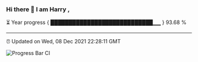### Hi there 👋 I am Harry , 

⏳ Year progress { ████████████████████████████▁▁ } 93.68 %

---

⏰ Updated on Wed, 08 Dec 2021 22:28:11 GMT

![Progress Bar CI](https://github.com/duykhang68/duykhang68/workflows/Progress%20Bar%20CI/badge.svg)
